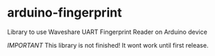 # arduino-fingerprint
Library to use Waveshare UART Fingerprint Reader on Arduino device


*IMPORTANT*
This library is not finished! It wont work until first release.
